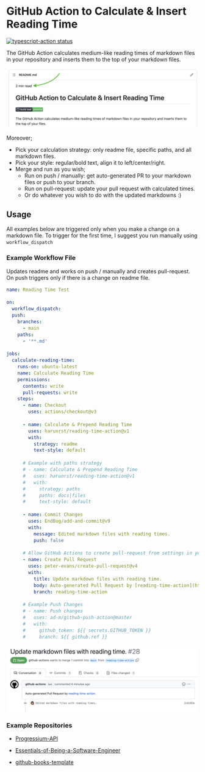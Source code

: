 # GitHub Action to Calculate & Insert Reading Time

<a href="https://github.com/harunrst/reading-time-action/actions"><img alt="typescript-action status" src="https://github.com/harunrst/reading-time-action/workflows/build-test/badge.svg"></a>

The GitHub Action calculates medium-like reading times of markdown files in your repository and inserts them to the top of your markdown files.

![](./assets/example.jpg)

Moreover;

- Pick your calculation strategy: only readme file, specific paths, and all markdown files.
- Pick your style: regular/bold text, align it to left/center/right.
- Merge and run as you wish;
  - Run on push / manually: get auto-generated PR to your markdown files or push to your branch.
  - Run on pull-request: update your pull request with calculated times.
  - Or do whatever you wish to do with the updated markdowns :)

## Usage

All examples below are triggered only when you make a change on a markdown file. To trigger for the first time, I suggest you run manually using `workflow_dispatch`

### Example Workflow File

Updates readme and works on push / manually and creates pull-request. On push triggers only if there is a change on readme file.

```yaml
name: Reading Time Test

on:
  workflow_dispatch:
  push:
    branches:
      - main
    paths:
      - '**.md'

jobs:
  calculate-reading-time:
    runs-on: ubuntu-latest
    name: Calculate Reading Time
    permissions:
      contents: write
      pull-requests: write
    steps:
      - name: Checkout
        uses: actions/checkout@v3

      - name: Calculate & Prepend Reading Time
        uses: harunrst/reading-time-action@v1
        with:
          strategy: readme
          text-style: default

      # Example with paths strategy
      # - name: Calculate & Prepend Reading Time
      #   uses: harunrst/reading-time-action@v1
      #   with:
      #     strategy: paths
      #     paths: docs|files
      #     text-style: default

      - name: Commit Changes
        uses: EndBug/add-and-commit@v9
        with:
          message: Edited markdown files with reading times.
          push: false

      # Allow GitHub Actions to create pull-request from settings in your repository
      - name: Create Pull Request
        uses: peter-evans/create-pull-request@v4
        with:
          title: Update markdown files with reading time.
          body: Auto-generated Pull Request by [reading-time-action](https://github.com/harunrst/reading-time-action).
          branch: reading-time-action

      # Example Push Changes
      # - name: Push changes
      #   uses: ad-m/github-push-action@master
      #   with:
      #     github_token: ${{ secrets.GITHUB_TOKEN }}
      #     branch: ${{ github.ref }}
```

![](./assets/pull_request.jpeg)

### Example Repositories

- [Progressium-API](https://github.com/harunrst/Progressium-Api)

- [Essentials-of-Being-a-Software-Engineer](https://github.com/harunrst/Essentials-of-Being-a-Software-Engineer)

- [github-books-template](https://github.com/harunrst/github-books-template)
